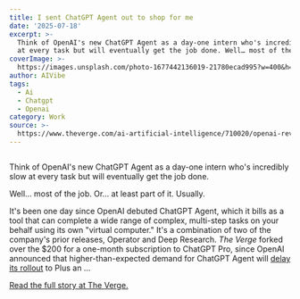 ```yaml
---
title: I sent ChatGPT Agent out to shop for me
date: '2025-07-18'
excerpt: >-
  Think of OpenAI's new ChatGPT Agent as a day-one intern who's incredibly slow
  at every task but will eventually get the job done. Well… most of the jo...
coverImage: >-
  https://images.unsplash.com/photo-1677442136019-21780ecad995?w=400&h=200&fit=crop&auto=format
author: AIVibe
tags:
  - Ai
  - Chatgpt
  - Openai
category: Work
source: >-
  https://www.theverge.com/ai-artificial-intelligence/710020/openai-review-test-new-release-chatgpt-agent-operator-deep-research-pro-200-subscription
---
```


											

						
<figure>

<img alt="" data-caption="" data-portal-copyright="" data-has-syndication-rights="1" src="https://platform.theverge.com/wp-content/uploads/sites/2/2025/07/chatgptagent.jpg?quality=90&#038;strip=all&#038;crop=0,0,100,100" />
	<figcaption>
		</figcaption>
</figure>
<p class="has-drop-cap has-text-align-none">Think of OpenAI's new ChatGPT Agent as a day-one intern who's incredibly slow at every task but will eventually get the job done. </p>
<p class="has-text-align-none">Well… most of the job. Or… at least part of it. Usually. </p>
<p class="has-text-align-none">It's been one day since OpenAI debuted ChatGPT Agent, which it bills as a tool that can complete a wide range of complex, multi-step tasks on your behalf using its own "virtual computer." It's a combination of two of the company's prior releases, Operator and Deep Research. <em>The Verge</em> forked over the $200 for a one-month subscription to ChatGPT Pro, since OpenAI announced that higher-than-expected demand for ChatGPT Agent will <a href="https://x.com/OpenAI/status/1946024465214935279">delay its rollout</a> to Plus an …</p>
<p><a href="https://www.theverge.com/ai-artificial-intelligence/710020/openai-review-test-new-release-chatgpt-agent-operator-deep-research-pro-200-subscription">Read the full story at The Verge.</a></p>
						
									
